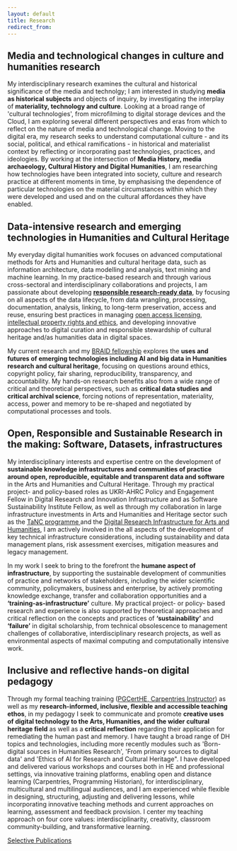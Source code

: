 ```yaml
---
layout: default
title: Research
redirect_from: 
---
```


## Media and technological changes in culture and humanities research
My interdisciplinary research examines the cultural and historical significance of the media and technolgy; I am interested in studying <b>media as historical subjects</b> and objects of inquiry, by investigating the interplay of <b>materiality, technology and culture</b>. Looking at a broad range of 'cultural technologies', from microfilming to digital storage devices and the Cloud, I am exploring several different perspectives and eras from which to reflect on the nature of media and technological change. Moving to the digital era, my research seeks to understand computational culture - and its social, political, and ethical ramifications - in historical and materialist context by reflecting or incorporating past technologies, practices, and ideologies. By working at the intersection of <b>Media History, media archaeology, Cultural History and Digital Humanities</b>, I am researching how technologies have been integrated into society, culture and research practice at different moments in time, by emphasising the dependence of particular technologies on the material circumstances within which they were developed and used and on the cultural affordances they have enabled.

## Data-intensive research and emerging technologies in Humanities and Cultural Heritage   
My everyday digital humanities work focuses on advanced computational methods for Arts and Humanities and cultural heritage data, such as information architecture, data modelling and analysis, text mining and machine learning. In my practice-based research and through various cross-sectoral and interdisciplinary collaborations and projects, I am passionate about developing <b><a href="https://amsichani.github.io/projects/responsible_research">responsible research-ready data</a></b>, by focusing on all aspects of the data lifecycle, from data wrangling, processing, documentation, analysis, linking, to long-term preservation, access and reuse, ensuring best practices in managing <a href="https://amsichani.github.io/projects/legal_AI">open access licensing, intellectual property rights and ethics</a>, and developing innovative approaches to digital curation and responsible stewardship of cultural heritage and/as humanities data in digital spaces. 

My current research and my <a href="https://amsichani.github.io/projects/braid">BRAID fellowship</a> explores the <b>uses and futures of emerging technologies including AI and big data in Humanities research and cultural heritage</b>, focusing on questions around ethics, copyright policy, fair sharing, reproducibility, transparency, and accountability. My hands-on research benefits also from a wide range of critical and theoretical perspectives, such as <b>critical data studies and critical archival science</b>, forcing notions of representation, materiality, access, power and memory to be re-shaped and negotiated by computational processes and tools.

## Open, Responsible and Sustainable Research in the making: Software, Datasets, infrastructures 
My interdisciplinary interests and expertise centre on the development of <b>sustainable knowledge infrastructures and communities of practice around open, reproducible, equitable and transparent data and software</b> in the Arts and Humanities and Cultural Heritage. Through my practical project- and policy-based roles as UKRI-AHRC Policy and Engagement Fellow in Digital Research and Innovation Infrastructure and as Software Sustainability Institute Fellow, as well as through my collaboration in large infrastructure investments in Arts and Humanities and Heritage sector such as the <a href= "https://www.nationalcollection.org.uk"> TaNC programme </a> and the <a href="https://www.dariah.eu"> Digital Research Infrastructure for Arts and Humanities</a>, I am actively involved in the all aspects of the development of key technical infrastructure considerations, including sustainability and data management plans, risk assessment exercises, mitigation measures and legacy management. 

In my work I seek to bring to the forefront the <b>humane aspect of infrastructure</b>, by supporting the sustainable development of communities of practice and networks of stakeholders, including the wider scientific community, policymakers, business and enterprise, by actively promoting knowledge exchange, transfer and collaboration opportunities and a <b>‘training-as-infrastructure’</b> culture. My practical project- or policy- based research and experience is also supported by theoretical approaches and critical reflection on the concepts and practices of <b>‘sustainability’</b> and <b>‘failure’</b> in digital scholarship, from technical obsolescence to management challenges of collaborative, interdisciplinary research projects,  as well as environmental aspects of maximal computing and computationally intensive work.

## Inclusive and reflective hands-on digital pedagogy
Through my formal teaching training (<a href="https://amsichani.github.io/projects/train_the_trainer">PGCertHE, Carpentries Instructor</a>) as well as my <b>research-informed, inclusive, flexible and accessible teaching ethos</b>, in my pedagogy I seek to communicate and promote <b>creative uses of digital technology to the Arts, Humanities, and the wider cultural heritage field</b> as well as a <b>critical reflection</b> regarding their application for remediating the human past and memory. I have taught a broad range of DH topics and technologies, including more recently modules such as 'Born-digital sources in Humanities Research', 'From primary sources to digital data' and 'Ethics of AI for Research and Cultural Heritage". I have developed and delivered various workshops and courses both in HE and professional settings, via innovative training platforms, enabling open and distance learning (Carpentries, Programming Historian), for interdisciplinary, multicultural and multilingual audiences, and I am experienced while flexible in designing, structuring, adjusting and delivering lessons, while incorporating innovative teaching methods and current approaches on learning, assessment and feedback provision. I center my teaching approach on four core values: interdisciplinarity, creativity, classroom community-building, and transformative learning.

[Selective Publications](publications.md)
